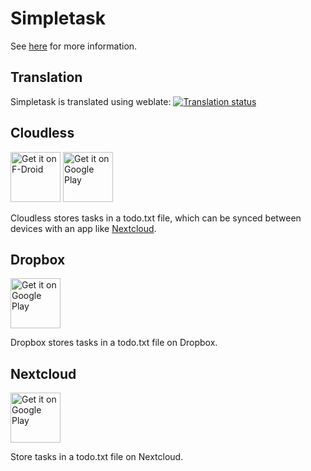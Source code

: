 Simpletask
==========

See [here](./app/src/main/assets/index.en.md) for more information.

## Translation

Simpletask is translated using weblate: <a href="https://hosted.weblate.org/engage/simpletask/?utm_source=widget">
                                        <img src="https://hosted.weblate.org/widgets/simpletask/-/svg-badge.svg" alt="Translation status" />
                                        </a>

## Cloudless

<a href="https://f-droid.org/repository/browse/?fdid=nl.mpcjanssen.simpletask" target="_blank">
<img src="https://f-droid.org/badge/get-it-on.png" alt="Get it on F-Droid" height="80"/></a>
<a href="https://play.google.com/store/apps/details?id=nl.mpcjanssen.simpletask" target="_blank">
<img src="https://play.google.com/intl/en_us/badges/images/generic/en-play-badge.png" alt="Get it on Google Play" height="80"/></a>

Cloudless stores tasks in a todo.txt file, which can be synced between devices with an app like [Nextcloud](https://github.com/nextcloud/android).

## Dropbox

<a href="https://play.google.com/store/apps/details?id=nl.mpcjanssen.todotxtholo" target="_blank">
<img src="https://play.google.com/intl/en_us/badges/images/generic/en-play-badge.png" alt="Get it on Google Play" height="80"/></a>

Dropbox stores tasks in a todo.txt file on Dropbox.

## Nextcloud

<a href="https://play.google.com/store/apps/details?id=nl.mpcjanssen.simpletask.nextcloud" target="_blank">
<img src="https://play.google.com/intl/en_us/badges/images/generic/en-play-badge.png" alt="Get it on Google Play" height="80"/></a>

Store tasks in a todo.txt file on Nextcloud.
